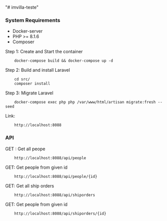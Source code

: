 "# imvilla-teste" 

### System Requirements ###

* Docker-server
* PHP >= 8.1.6
* Composer

Step 1: Create and Start the container 
~~~~
    docker-compose build && docker-compose up -d
~~~~

Step 2: Build and install Laravel 
~~~~
	cd src/
    composer install
~~~~

Step 3: Migrate Laravel 
~~~~
	docker-compose exec php php /var/www/html/artisan migrate:fresh --seed
~~~~

Link:
~~~~
	http://localhost:8088
~~~~

### API ###

GET : Get all peope 
~~~~
	http://localhost:8088/api/people
~~~~

GET: Get people from given id  
~~~~
	http://localhost:8088/api/people/{id}
~~~~

GET: Get all ship orders 
~~~~
	http://localhost:8088/api/shiporders
~~~~

GET: Get people from given id  
~~~~
	http://localhost:8088/api/shiporders/{id}
~~~~